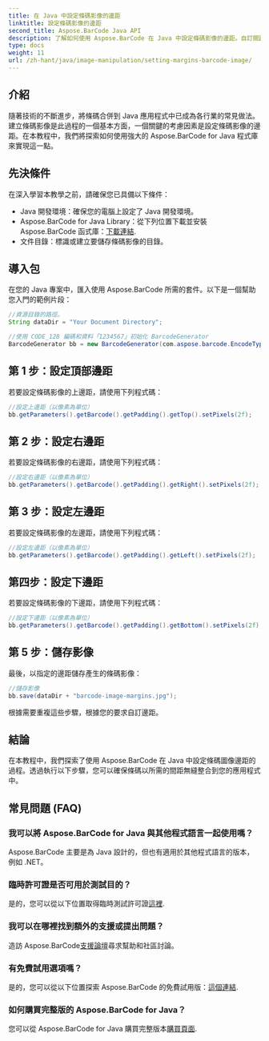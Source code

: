 ```yaml
---
title: 在 Java 中設定條碼影像的邊距
linktitle: 設定條碼影像的邊距
second_title: Aspose.BarCode Java API
description: 了解如何使用 Aspose.BarCode 在 Java 中設定條碼影像的邊距。自訂間距以無縫整合到您的應用程式中
type: docs
weight: 11
url: /zh-hant/java/image-manipulation/setting-margins-barcode-image/
---
```


## 介紹

隨著技術的不斷進步，將條碼合併到 Java 應用程式中已成為各行業的常見做法。建立條碼影像是此過程的一個基本方面，一個關鍵的考慮因素是設定條碼影像的邊距。在本教程中，我們將探索如何使用強大的 Aspose.BarCode for Java 程式庫來實現這一點。

## 先決條件

在深入學習本教學之前，請確保您已具備以下條件：

- Java 開發環境：確保您的電腦上設定了 Java 開發環境。
-  Aspose.BarCode for Java Library：從下列位置下載並安裝 Aspose.BarCode 函式庫：[下載連結](https://releases.aspose.com/barcode/java/).
- 文件目錄：標識或建立要儲存條碼影像的目錄。

## 導入包

在您的 Java 專案中，匯入使用 Aspose.BarCode 所需的套件。以下是一個幫助您入門的範例片段：

```java
//資源目錄的路徑。
String dataDir = "Your Document Directory";

//使用 CODE_128 編碼和資料「1234567」初始化 BarcodeGenerator
BarcodeGenerator bb = new BarcodeGenerator(com.aspose.barcode.EncodeTypes.CODE_128, "1234567");
```

## 第 1 步：設定頂部邊距

若要設定條碼影像的上邊距，請使用下列程式碼：

```java
//設定上邊距（以像素為單位）
bb.getParameters().getBarcode().getPadding().getTop().setPixels(2f);
```

## 第 2 步：設定右邊距

若要設定條碼影像的右邊距，請使用下列程式碼：

```java
//設定右邊距（以像素為單位）
bb.getParameters().getBarcode().getPadding().getRight().setPixels(2f);
```

## 第 3 步：設定左邊距

若要設定條碼影像的左邊距，請使用下列程式碼：

```java
//設定左邊距（以像素為單位）
bb.getParameters().getBarcode().getPadding().getLeft().setPixels(2f);
```

## 第四步：設定下邊距

若要設定條碼影像的下邊距，請使用下列程式碼：

```java
//設定下邊距（以像素為單位）
bb.getParameters().getBarcode().getPadding().getBottom().setPixels(2f);
```

## 第 5 步：儲存影像

最後，以指定的邊距儲存產生的條碼影像：

```java
//儲存影像
bb.save(dataDir + "barcode-image-margins.jpg");
```

根據需要重複這些步驟，根據您的要求自訂邊距。

## 結論

在本教程中，我們探索了使用 Aspose.BarCode 在 Java 中設定條碼圖像邊距的過程。透過執行以下步驟，您可以確保條碼以所需的間距無縫整合到您的應用程式中。

## 常見問題 (FAQ)

### 我可以將 Aspose.BarCode for Java 與其他程式語言一起使用嗎？
Aspose.BarCode 主要是為 Java 設計的，但也有適用於其他程式語言的版本，例如 .NET。

### 臨時許可證是否可用於測試目的？
是的，您可以從以下位置取得臨時測試許可證[這裡](https://purchase.aspose.com/temporary-license/).

### 我可以在哪裡找到額外的支援或提出問題？
造訪 Aspose.BarCode[支援論壇](https://forum.aspose.com/c/barcode/13)尋求幫助和社區討論。

### 有免費試用選項嗎？
是的，您可以從以下位置探索 Aspose.BarCode 的免費試用版：[這個連結](https://releases.aspose.com/).

### 如何購買完整版的 Aspose.BarCode for Java？
您可以從 Aspose.BarCode for Java 購買完整版本[購買頁面](https://purchase.aspose.com/buy).
